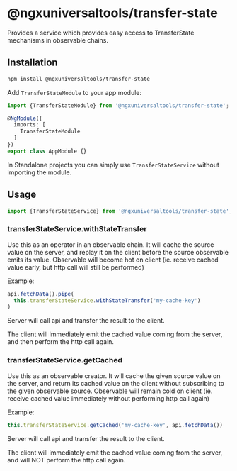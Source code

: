 # @ngxuniversaltools/transfer-state

Provides a service which provides easy access to TransferState mechanisms in observable chains.

## Installation

```bash
npm install @ngxuniversaltools/transfer-state
```

Add `TransferStateModule` to your app module:

```typescript
import {TransferStateModule} from '@ngxuniversaltools/transfer-state';

@NgModule({
  imports: [
    TransferStateModule
  ]
})
export class AppModule {}
```

In Standalone projects you can simply use `TransferStateService` without importing the module.

## Usage

```typescript
import {TransferStateService} from '@ngxuniversaltools/transfer-state';
```

### transferStateService.withStateTransfer

Use this as an operator in an observable chain. It will cache the source value on the server, and replay it on the
client before the source observable emits its value.
Observable will become hot on client (ie. receive cached value early, but http call will still be performed)

Example:

```typescript
api.fetchData().pipe(
  this.transferStateService.withStateTransfer('my-cache-key')
)
```

Server will call api and transfer the result to the client.

The client will immediately emit the cached value coming from the server, and then perform the http call again.

### transferStateService.getCached

Use this as an observable creator. It will cache the given source value on the server, and return its cached value on
the client without subscribing to the
given observable source. Observable will remain cold on client (ie. receive cached value immediately without performing
http call again)

Example:

```typescript
this.transferStateService.getCached('my-cache-key', api.fetchData())
```

Server will call api and transfer the result to the client.

The client will immediately emit the cached value coming from the server, and will NOT perform the http call again.
